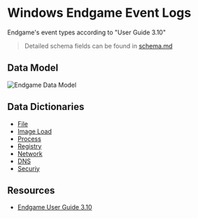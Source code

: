# Windows Endgame Event Logs
Endgame's event types according to "User Guide 3.10"
>Detailed schema fields can be found in [schema.md](https://github.com/sahar55/OSSEM/blob/master/data_dictionaries/windows/endgame/schema.md)

## Data Model
![Endgame Data Model][logo]

[logo]: https://github.com/sahar55/OSSEM/blob/master/resources/images/EndgameDataModel.png "Endgame Data Model"

## Data Dictionaries
* [File](#)
* [Image Load](#)
* [Process](#)
* [Registry](#)
* [Network](#)
* [DNS](#)
* [Securiy](#)


## Resources
* [Endgame User Guide 3.10](#)
